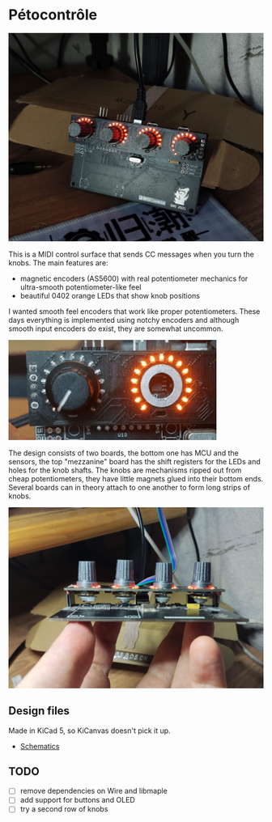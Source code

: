 # Pétocontrôle

![front](doc/front.jpg)

This is a MIDI control surface that sends CC messages when you turn the knobs. The main features are:

 * magnetic encoders (AS5600) with real potentiometer mechanics for ultra-smooth potentiometer-like feel
 * beautiful 0402 orange LEDs that show knob positions

I wanted smooth feel encoders that work like proper potentiometers. These days everything is implemented using notchy encoders and although smooth input encoders do exist, they are somewhat uncommon.

![front](doc/0402-petocontrole.gif)

The design consists of two boards, the bottom one has MCU and the sensors, the top "mezzanine" board has the shift registers for the LEDs and holes for the knob shafts. 
The knobs are mechanisms ripped out from cheap potentiometers, they have little magnets glued into their bottom ends. Several boards can in theory attach to one another to form long strips of knobs.

![front](doc/sideview.jpg)

## Design files
Made in KiCad 5, so KiCanvas doesn't pick it up. 
 * [Schematics](doc/lepetocontrol.pdf)

## TODO
 - [ ] remove dependencies on Wire and libmaple
 - [ ] add support for buttons and OLED
 - [ ] try a second row of knobs
